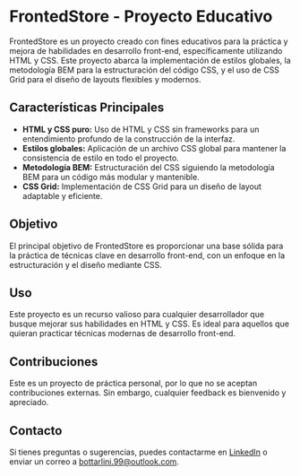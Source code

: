 # FrontedStore - Proyecto Educativo

FrontedStore es un proyecto creado con fines educativos para la práctica y mejora de habilidades en desarrollo front-end, específicamente utilizando HTML y CSS. Este proyecto abarca la implementación de estilos globales, la metodología BEM para la estructuración del código CSS, y el uso de CSS Grid para el diseño de layouts flexibles y modernos.

## Características Principales

- **HTML y CSS puro:** Uso de HTML y CSS sin frameworks para un entendimiento profundo de la construcción de la interfaz.
- **Estilos globales:** Aplicación de un archivo CSS global para mantener la consistencia de estilo en todo el proyecto.
- **Metodología BEM:** Estructuración del CSS siguiendo la metodología BEM para un código más modular y mantenible.
- **CSS Grid:** Implementación de CSS Grid para un diseño de layout adaptable y eficiente.

## Objetivo

El principal objetivo de FrontedStore es proporcionar una base sólida para la práctica de técnicas clave en desarrollo front-end, con un enfoque en la estructuración y el diseño mediante CSS.

## Uso

Este proyecto es un recurso valioso para cualquier desarrollador que busque mejorar sus habilidades en HTML y CSS. Es ideal para aquellos que quieran practicar técnicas modernas de desarrollo front-end.

## Contribuciones

Este es un proyecto de práctica personal, por lo que no se aceptan contribuciones externas. Sin embargo, cualquier feedback es bienvenido y apreciado.

## Contacto

Si tienes preguntas o sugerencias, puedes contactarme en [LinkedIn](https://linkedin.com/in/genarobottarlini) o enviar un correo a bottarlini.99@outlook.com.
